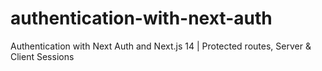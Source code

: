 # authentication-with-next-auth
Authentication with Next Auth and Next.js 14 | Protected routes, Server &amp; Client Sessions
